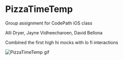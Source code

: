 PizzaTimeTemp
=======

Group assignment for CodePath iOS class

Alli Dryer, Jayne Vidheecharoen, David Bellona

Combined the first high hi mocks with lo fi interactions


![PizzaTimeTemp gif](/pizzaTimeTemp.gif "PizzaTimeTemp prototype")
